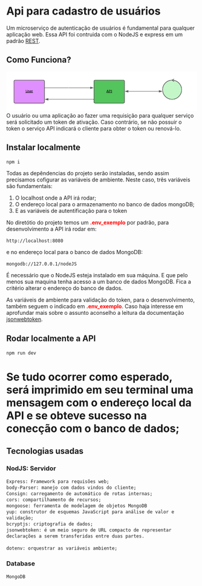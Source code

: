 # Api para cadastro de usuários

Um microserviço de autenticação de usuários é fundamental para qualquer aplicação web. Essa API foi contruida com o NodeJS e express em um padrão [REST](https://developer.mozilla.org/pt-BR/docs/Glossary/REST).

## Como Funciona?
<div>
    <img src="./public/img/Diagrama_seq.png">
</div>
O usuário ou uma aplicação ao fazer uma requisição para qualquer serviço será solicitado um token de ativação. Caso contrário, se não possuir o token o serviço API indicará o cliente para obter o token ou renová-lo. 

## Instalar localmente
    npm i 
Todas as depêndencias do projeto serão instaladas, sendo assim precisamos cofigurar as variáveis de ambiente. Neste caso, três variáveis são fundamentais:

<ol>
    <li>O localhost onde a API irá rodar;</li>
    <li>O endereço local para o armazenamento no banco de dados mongoDB;</li>
    <li> E as variáveis de autentificação para o token</li>
</ol>

No diretótio do projeto temos um <strong style="color: red;"> .env_exemplo</strong> por padrão, para desenvolvimento a API irá rodar em:

    http://localhost:8080
e no endereço local para o banco de dados MongoDB:

    mongodb://127.0.0.1/nodeJS

É necessário que o NodeJS esteja instalado em sua máquina. E que pelo menos sua maquina tenha acesso a um banco de dados MongoDB. Fica a critério alterar o endereço do banco de dados.

As variáveis de ambiente para validação do token, para o desenvolvimento, também seguem o indicado em <strong style="color: red;"> .env_exemplo</strong>. Caso haja interesse em aprofundar mais sobre o assunto aconselho a leitura da documentação [jsonwebtoken](https://github.com/auth0/node-jsonwebtoken#readme).

## Rodar localmente a API

    npm run dev
Se tudo ocorrer como esperado, será imprimido em seu terminal uma mensagem com o endereço local da API e se obteve sucesso na conecção com o banco de dados;
=======


## Tecnologias usadas
### NodJS: Servidor
    Express: Framework para requisões web;
    body-Parser: manejo com dados vindos do cliente;
    Consign: carregamento de automático de rotas internas;
    cors: compartilhamento de recursos;
    mongoose: ferramenta de modelagem de objetos MongoDB
    yup: construtor de esquemas JavaScript para análise de valor e validação;
    bcryptjs: criptografia de dados;
    jsonwebtoken: é um meio seguro de URL compacto de representar declarações a serem transferidas entre duas partes.

    dotenv: orquestrar as variáveis ambiente;

### Database 
    MongoDB
